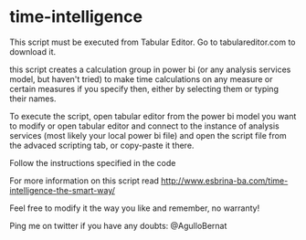 # time-intelligence

This script must be executed from Tabular Editor. Go to tabulareditor.com to download it.  

this script creates a calculation group in power bi (or any analysis services model, but haven't tried) to make time calculations on any measure or certain measures if you specify then, either by selecting them or typing their names. 

To execute the script, open tabular editor from the power bi model you want to modify or open tabular editor and connect to the instance of analysis services (most likely your local power bi file) and open the script file from the advaced scripting tab, or copy-paste it there. 

Follow the instructions specified in the code

For more information on this script read http://www.esbrina-ba.com/time-intelligence-the-smart-way/

Feel free to modify it the way you like and remember, no warranty! 

Ping me on twitter if you have any doubts: @AgulloBernat 


